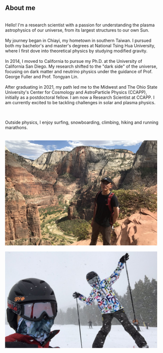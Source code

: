 ## About me
<br/>
Hello! I'm a research scientist with a passion for understanding the plasma astrophysics of our universe, from its largest structures to our own Sun.
<br/><br/>
My journey began in Chiayi, my hometown in southern Taiwan. I pursued both my bachelor's and master's degrees at National Tsing Hua University, where I first dove into theoretical physics by studying modified gravity.
<br/><br/>
In 2014, I moved to California to pursue my Ph.D. at the University of California San Diego. My research shifted to the "dark side" of the universe, focusing on dark matter and neutrino physics under the guidance of Prof. George Fuller and Prof. Tongyan Lin.
<br/><br/>
After graduating in 2021, my path led me to the Midwest and The Ohio State University's Center for Cosmology and AstroParticle Physics (CCAPP), initially as a postdoctoral fellow. I am now a Research Scientist at CCAPP.  I am currently excited to be tackling challenges in solar and plasma physics.

<br/><br/>
Outside physics, I enjoy surfing, snowboarding, climbing, hiking and running marathons.
<br/><br/><br/>
<img src="images/zion.jpg" width = "500"> <br/><br/>
<img src="images/snowboarding.jpg" width = "500">
